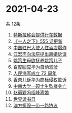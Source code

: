 # 2021-04-23
  共 12条

  <!-- BEGIN -->
  <!-- 最后更新时间:Fri Apr 23 2021 05:19:33 GMT+0000 (Coordinated Universal Time) -->
  1. [特斯拉称会提供行车数据](https://www.zhihu.com/search?q=特斯拉行车数据)
1. [《一人之下》555 话更新](https://www.zhihu.com/search?q=一人之下)
1. [中国驻巴大使入住酒店爆炸](https://www.zhihu.com/search?q=巴基斯坦)
1. [江宏杰向法院提出离婚诉请](https://www.zhihu.com/search?q=福原爱江宏杰离婚)
1. [姚策生母欲抚养姚策儿子](https://www.zhihu.com/search?q=姚策)
1. [百度回应华为自动驾驶](https://www.zhihu.com/search?q=华为自动驾驶)
1. [人民海军成立 72 周年](https://www.zhihu.com/search?q=人民海军)
1. [香奈儿诉华为商标侵权败诉](https://www.zhihu.com/search?q=香奈儿起诉华为)
1. [中南大学一硕士生坠楼身亡](https://www.zhihu.com/search?q=中南大学研究生)
1. [赵丽颖冯绍峰离婚](https://www.zhihu.com/search?q=赵丽颖冯绍峰离婚)
1. [世界读书日](https://www.zhihu.com/search?q=世界读书日)
1. [澳方撕毁一带一路协议](https://www.zhihu.com/search?q=澳大利亚撕毁一带一路)
  <!-- END -->
  